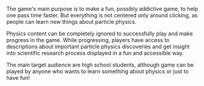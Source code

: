 The game's main purpose is to make a fun, possibly addictive game, to help one pass time faster. But everything is not centered only around clicking, as people can learn new things about particle physics.

Physics content can be completely ignored to successfully play and make progress in the game. While progressing, players have access to descriptions about important particle physics discoveries and get insight into scientific research process displayed in a fun and accessible way.

The main target audience are high school students, although game can be played by anyone who wants to learn something about physics or just to have fun! 
